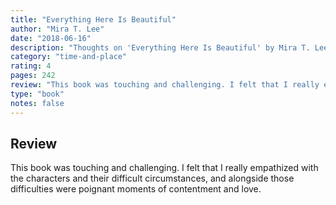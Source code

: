 ```yaml
---
title: "Everything Here Is Beautiful"
author: "Mira T. Lee"
date: "2018-06-16"
description: "Thoughts on 'Everything Here Is Beautiful' by Mira T. Lee."
category: "time-and-place"
rating: 4
pages: 242
review: "This book was touching and challenging. I felt that I really empathized with the characters and their difficult circumstances, and alongside those difficulties were poignant moments of contentment and love. "
type: "book"
notes: false
---
```


## Review

This book was touching and challenging. I felt that I really empathized with the characters and their difficult circumstances, and alongside those difficulties were poignant moments of contentment and love.
